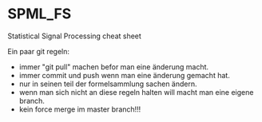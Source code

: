 # SPML_FS
Statistical Signal Processing cheat sheet



Ein paar git regeln:
- immer "git pull" machen befor man eine änderung macht.
- immer commit und push wenn man eine änderung gemacht hat.
- nur in seinen teil der formelsammlung sachen ändern.
- wenn man sich nicht an diese regeln halten will macht man eine eigene branch.
- kein force merge im master branch!!!
